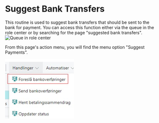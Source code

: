 # Suggest Bank Transfers
This routine is used to suggest bank transfers that should be sent to the bank for payment.
You can access this function either via the queue in the role center or by searching for the page "suggested bank transfers".
![Queue in role center](https://github.com/user-attachments/assets/5d1c7e9b-887f-4b55-8dcb-a29fc415c714)

From this page's action menu, you will find the menu option "Suggest Payments".

![Action suggest payments](ActionsSuggestPayments.jpg)
